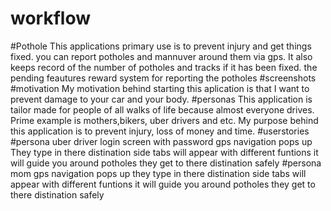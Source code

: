 # workflow
#Pothole
This applications primary use is to prevent injury and get things fixed.
 you can report potholes and mannuver around them via gps. It also keeps record of the number of potholes and tracks if it has been fixed.
 the pending feautures reward system for reporting the potholes
#screenshots
#motivation
My motivation behind starting this aplication is that I want to prevent damage to your car and your body.
#personas
This application is tailor made for people of all walks of life because almost everyone drives. Prime example is mothers,bikers, uber drivers and etc. My purpose behind this application is to prevent injury, loss of money and time.
#userstories
#persona
uber driver
login screen with password
gps navigation pops up
They type in there distination
side tabs will appear with different funtions
it will guide you around potholes 
they get to there distination safely 
#persona
mom
gps navigation pops up
they type in there distination
side tabs will appear with different funtions
it will guide you around potholes
they get to there distination safely
